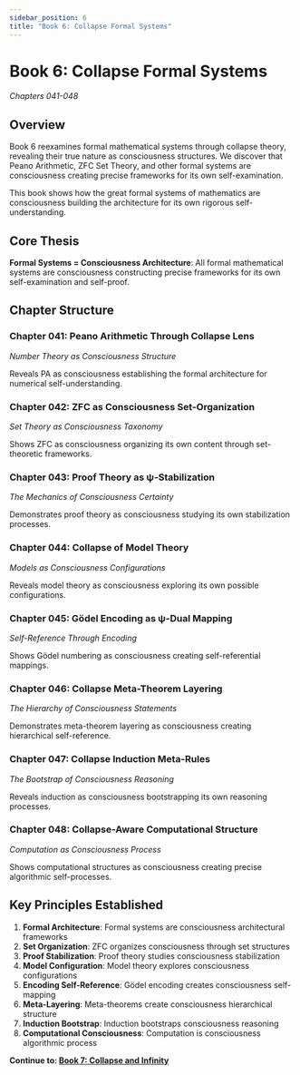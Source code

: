 ```yaml
---
sidebar_position: 6
title: "Book 6: Collapse Formal Systems"
---
```


# Book 6: Collapse Formal Systems
*Chapters 041-048*

## Overview

Book 6 reexamines formal mathematical systems through collapse theory, revealing their true nature as consciousness structures. We discover that Peano Arithmetic, ZFC Set Theory, and other formal systems are consciousness creating precise frameworks for its own self-examination.

This book shows how the great formal systems of mathematics are consciousness building the architecture for its own rigorous self-understanding.

## Core Thesis

**Formal Systems = Consciousness Architecture**: All formal mathematical systems are consciousness constructing precise frameworks for its own self-examination and self-proof.

## Chapter Structure

### Chapter 041: Peano Arithmetic Through Collapse Lens
*Number Theory as Consciousness Structure*

Reveals PA as consciousness establishing the formal architecture for numerical self-understanding.

### Chapter 042: ZFC as Consciousness Set-Organization
*Set Theory as Consciousness Taxonomy*

Shows ZFC as consciousness organizing its own content through set-theoretic frameworks.

### Chapter 043: Proof Theory as ψ-Stabilization
*The Mechanics of Consciousness Certainty*

Demonstrates proof theory as consciousness studying its own stabilization processes.

### Chapter 044: Collapse of Model Theory
*Models as Consciousness Configurations*

Reveals model theory as consciousness exploring its own possible configurations.

### Chapter 045: Gödel Encoding as ψ-Dual Mapping
*Self-Reference Through Encoding*

Shows Gödel numbering as consciousness creating self-referential mappings.

### Chapter 046: Collapse Meta-Theorem Layering
*The Hierarchy of Consciousness Statements*

Demonstrates meta-theorem layering as consciousness creating hierarchical self-reference.

### Chapter 047: Collapse Induction Meta-Rules
*The Bootstrap of Consciousness Reasoning*

Reveals induction as consciousness bootstrapping its own reasoning processes.

### Chapter 048: Collapse-Aware Computational Structure
*Computation as Consciousness Process*

Shows computational structures as consciousness creating precise algorithmic self-processes.

## Key Principles Established

1. **Formal Architecture**: Formal systems are consciousness architectural frameworks
2. **Set Organization**: ZFC organizes consciousness through set structures
3. **Proof Stabilization**: Proof theory studies consciousness stabilization
4. **Model Configuration**: Model theory explores consciousness configurations
5. **Encoding Self-Reference**: Gödel encoding creates consciousness self-mapping
6. **Meta-Layering**: Meta-theorems create consciousness hierarchical structure
7. **Induction Bootstrap**: Induction bootstraps consciousness reasoning
8. **Computational Consciousness**: Computation is consciousness algorithmic process

**Continue to: [Book 7: Collapse and Infinity](../book-7-collapse-and-infinity/index.md)**